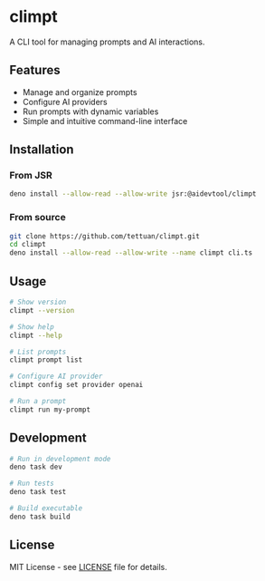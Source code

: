 # climpt

A CLI tool for managing prompts and AI interactions.

## Features

- Manage and organize prompts
- Configure AI providers
- Run prompts with dynamic variables
- Simple and intuitive command-line interface

## Installation

### From JSR

```bash
deno install --allow-read --allow-write jsr:@aidevtool/climpt
```

### From source

```bash
git clone https://github.com/tettuan/climpt.git
cd climpt
deno install --allow-read --allow-write --name climpt cli.ts
```

## Usage

```bash
# Show version
climpt --version

# Show help
climpt --help

# List prompts
climpt prompt list

# Configure AI provider
climpt config set provider openai

# Run a prompt
climpt run my-prompt
```

## Development

```bash
# Run in development mode
deno task dev

# Run tests
deno task test

# Build executable
deno task build
```

## License

MIT License - see [LICENSE](LICENSE) file for details.
